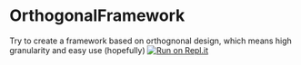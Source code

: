 # OrthogonalFramework
Try to create a framework based on orthognonal design, which means high granularity and easy use (hopefully)
[![Run on Repl.it](https://repl.it/badge/github/OrthogonalDesign/OrthogonalFramework)](https://repl.it/github/OrthogonalDesign/OrthogonalFramework)